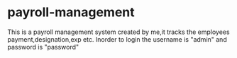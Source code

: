 # payroll-management
This is a payroll management system created by me,it tracks the employees payment,designation,exp etc.
Inorder to login the username is "admin" and password is "password"
